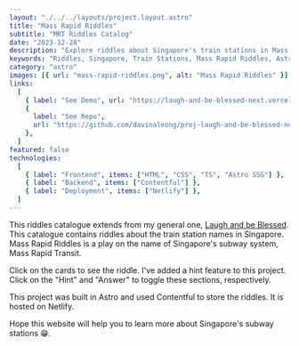 ```yaml
---
layout: "./../../layouts/project.layout.astro"
title: "Mass Rapid Riddles"
subtitle: "MRT Riddles Catalog"
date: "2023-12-28"
description: "Explore riddles about Singapore's train stations in Mass Rapid Riddles. Built with Astro, stored in Contentful, and hosted on Netlify."
keywords: "Riddles, Singapore, Train Stations, Mass Rapid Riddles, Astro, Contentful, Netlify, Puzzles, Transit, Learning, Fun"
category: "astro"
images: [{ url: "mass-rapid-riddles.png", alt: "Mass Rapid Riddles" }]
links:
  [
    { label: "See Demo", url: "https://laugh-and-be-blessed-next.vercel.app/" },
    {
      label: "See Repo",
      url: "https://github.com/davinaleong/proj-laugh-and-be-blessed-next",
    },
  ]
featured: false
technologies:
  [
    { label: "Frontend", items: ["HTML", "CSS", "TS", "Astro SSG"] },
    { label: "Backend", items: ["Contentful"] },
    { label: "Deployment", items: ["Netlify"] },
  ]
---
```


This riddles catalogue extends from my general one, [Laugh and be Blessed](https://laugh-and-be-blessed-next.vercel.app/). This catalogue contains riddles about the train station names in Singapore. Mass Rapid Riddles is a play on the name of Singapore's subway system, Mass Rapid Transit.

Click on the cards to see the riddle. I've added a hint feature to this project. Click on the "Hint" and "Answer" to toggle these sections, respectively.

This project was built in Astro and used Contentful to store the riddles. It is hosted on Netlify.

Hope this website will help you to learn more about Singapore's subway stations 😁.
